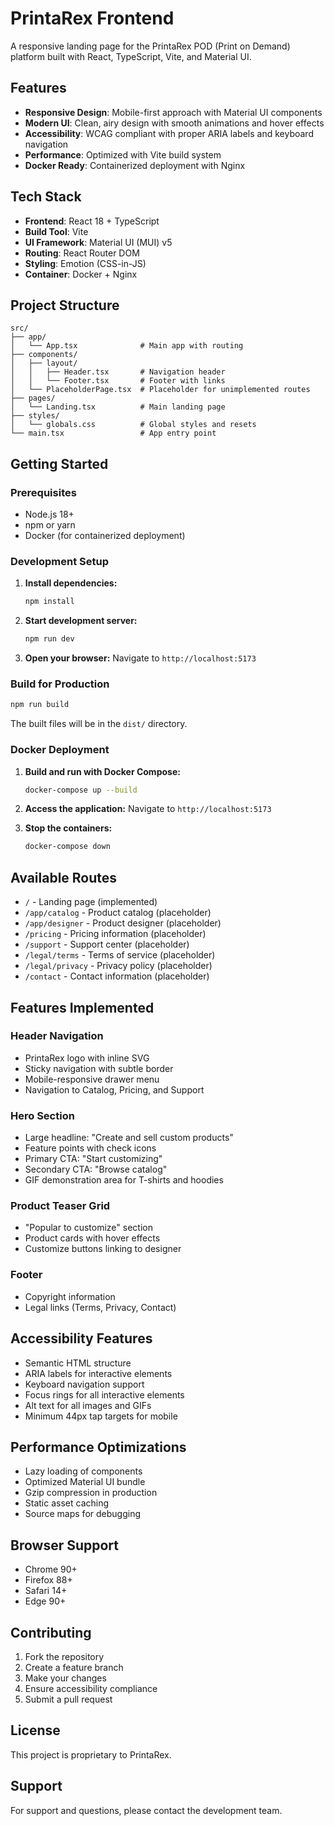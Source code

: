 # PrintaRex Frontend

A responsive landing page for the PrintaRex POD (Print on Demand) platform built with React, TypeScript, Vite, and Material UI.

## Features

- **Responsive Design**: Mobile-first approach with Material UI components
- **Modern UI**: Clean, airy design with smooth animations and hover effects
- **Accessibility**: WCAG compliant with proper ARIA labels and keyboard navigation
- **Performance**: Optimized with Vite build system
- **Docker Ready**: Containerized deployment with Nginx

## Tech Stack

- **Frontend**: React 18 + TypeScript
- **Build Tool**: Vite
- **UI Framework**: Material UI (MUI) v5
- **Routing**: React Router DOM
- **Styling**: Emotion (CSS-in-JS)
- **Container**: Docker + Nginx

## Project Structure

```
src/
├── app/
│   └── App.tsx              # Main app with routing
├── components/
│   ├── layout/
│   │   ├── Header.tsx       # Navigation header
│   │   └── Footer.tsx       # Footer with links
│   └── PlaceholderPage.tsx  # Placeholder for unimplemented routes
├── pages/
│   └── Landing.tsx          # Main landing page
├── styles/
│   └── globals.css          # Global styles and resets
└── main.tsx                 # App entry point
```

## Getting Started

### Prerequisites

- Node.js 18+ 
- npm or yarn
- Docker (for containerized deployment)

### Development Setup

1. **Install dependencies:**
   ```bash
   npm install
   ```

2. **Start development server:**
   ```bash
   npm run dev
   ```

3. **Open your browser:**
   Navigate to `http://localhost:5173`

### Build for Production

```bash
npm run build
```

The built files will be in the `dist/` directory.

### Docker Deployment

1. **Build and run with Docker Compose:**
   ```bash
   docker-compose up --build
   ```

2. **Access the application:**
   Navigate to `http://localhost:5173`

3. **Stop the containers:**
   ```bash
   docker-compose down
   ```

## Available Routes

- `/` - Landing page (implemented)
- `/app/catalog` - Product catalog (placeholder)
- `/app/designer` - Product designer (placeholder)
- `/pricing` - Pricing information (placeholder)
- `/support` - Support center (placeholder)
- `/legal/terms` - Terms of service (placeholder)
- `/legal/privacy` - Privacy policy (placeholder)
- `/contact` - Contact information (placeholder)

## Features Implemented

### Header Navigation
- PrintaRex logo with inline SVG
- Sticky navigation with subtle border
- Mobile-responsive drawer menu
- Navigation to Catalog, Pricing, and Support

### Hero Section
- Large headline: "Create and sell custom products"
- Feature points with check icons
- Primary CTA: "Start customizing"
- Secondary CTA: "Browse catalog"
- GIF demonstration area for T-shirts and hoodies

### Product Teaser Grid
- "Popular to customize" section
- Product cards with hover effects
- Customize buttons linking to designer

### Footer
- Copyright information
- Legal links (Terms, Privacy, Contact)

## Accessibility Features

- Semantic HTML structure
- ARIA labels for interactive elements
- Keyboard navigation support
- Focus rings for all interactive elements
- Alt text for all images and GIFs
- Minimum 44px tap targets for mobile

## Performance Optimizations

- Lazy loading of components
- Optimized Material UI bundle
- Gzip compression in production
- Static asset caching
- Source maps for debugging

## Browser Support

- Chrome 90+
- Firefox 88+
- Safari 14+
- Edge 90+

## Contributing

1. Fork the repository
2. Create a feature branch
3. Make your changes
4. Ensure accessibility compliance
5. Submit a pull request

## License

This project is proprietary to PrintaRex.

## Support

For support and questions, please contact the development team.

